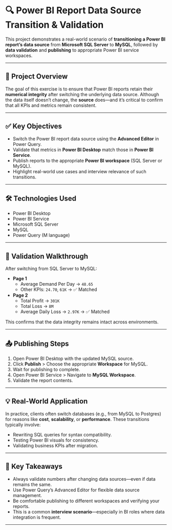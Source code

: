 
# 🔍 Power BI Report Data Source Transition & Validation

This project demonstrates a real-world scenario of **transitioning a Power BI report’s data source** from **Microsoft SQL Server** to **MySQL**, followed by **data validation** and **publishing** to appropriate Power BI service workspaces.

---

## 📌 Project Overview

The goal of this exercise is to ensure that Power BI reports retain their **numerical integrity** after switching the underlying data source. Although the data itself doesn’t change, the **source** does—and it’s critical to confirm that all KPIs and metrics remain consistent.

---

## ✅ Key Objectives

- Switch the Power BI report data source using the **Advanced Editor** in Power Query.
- Validate that metrics in **Power BI Desktop** match those in **Power BI Service**.
- Publish reports to the appropriate **Power BI workspace** (SQL Server or MySQL).
- Highlight real-world use cases and interview relevance of such transitions.

---

## 🛠️ Technologies Used

- Power BI Desktop
- Power BI Service
- Microsoft SQL Server
- MySQL
- Power Query (M language)

---

## 🧪 Validation Walkthrough

After switching from SQL Server to MySQL:

- **Page 1**
  - Average Demand Per Day → `48.65`
  - Other KPIs: `24.70`, `61K` → ✅ Matched
- **Page 2**
  - Total Profit → `301K`
  - Total Loss → `8M`
  - Average Daily Loss → `2.97K` → ✅ Matched

This confirms that the data integrity remains intact across environments.

---

## 📤 Publishing Steps

1. Open Power BI Desktop with the updated MySQL source.
2. Click **Publish** > Choose the appropriate **Workspace** for MySQL.
3. Wait for publishing to complete.
4. Open Power BI Service > Navigate to **MySQL Workspace**.
5. Validate the report contents.

---

## 💡 Real-World Application

In practice, clients often switch databases (e.g., from MySQL to Postgres) for reasons like **cost**, **scalability**, or **performance**. These transitions typically involve:

- Rewriting SQL queries for syntax compatibility.
- Testing Power BI visuals for consistency.
- Validating business KPIs after migration.

---

## 🎯 Key Takeaways

- Always validate numbers after changing data sources—even if data remains the same.
- Use Power Query’s Advanced Editor for flexible data source management.
- Be comfortable publishing to different workspaces and verifying your reports.
- This is a common **interview scenario**—especially in BI roles where data integration is frequent.

---

